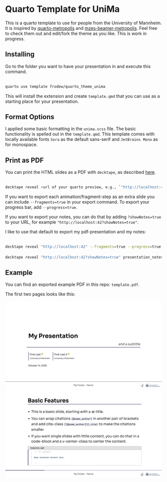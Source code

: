 # Quarto Template for UniMa

This is a quarto template to use for people from the University of Mannheim.
It is inspired by [quarto-metropolis](https://codeberg.org/pat-s/quarto-metropolis/src/branch/main) and [mzes-beamer-metropolis](https://github.com/denis-cohen/mzes-beamer-metropolis).
Feel free to check them out and edit/fork the theme as you like.
This is work in progress.

## Installing

Go to the folder you want to have your presentation in and execute this command.

```bash

quarto use template frodew/quarto_theme_unima

```

This will install the extension and create `template.qmd` that you can use as a starting place for your presentation.

## Format Options

I applied some basic formatting in the `unima.scss` file.
The basic functionality is spelled out in the `template.qmd`.
This template comes with locally available fonts `Sora` as the default sans-serif and `JetBrains Mono` as for monospace.

## Print as PDF

You can print the HTML slides as a PDF with `decktape`, as described [here](https://gongcastro.github.io/blog/revaljs-to-pdf/revealjs-to-pdf.html).

```bash

decktape reveal <url of your quarto preview, e.g., `"http://localhost:42"`> <name of the desired pdf, e.g., `presentation.pdf`>

```

If you want to export each animation/fragment-step as an extra slide you can include `--fragments=true` in your export command.
To export your progress bar, add `--progress=true`.

If you want to export your notes, you can do that by adding `?showNotes=true` to your URL, for example `"http://localhost:42?showNotes=true"`.

I like to use that default to export my pdf-presentation and my notes:

```bash

decktape reveal "http://localhost:42" --fragments=true --progress=true presentation.pdf

decktape reveal "http://localhost:42?showNotes=true" presentation_notes.pdf

```

## Example

You can find an exported example PDF in this repo: `template.pdf`.

The first two pages looks like this:

![](template_page1.png)
![](template_page2.png)

